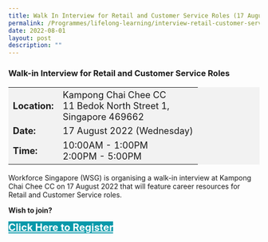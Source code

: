 ```yaml
---
title: Walk In Interview for Retail and Customer Service Roles (17 August 2022)
permalink: /Programmes/lifelong-learning/interview-retail-customer-service
date: 2022-08-01
layout: post
description: ""
---
```

### Walk-in Interview for Retail and Customer Service Roles ###

<table  style="font-size:130%; background-color:#f2f2f2">
	<tbody>
		<tr>
			 <td><b>Location:</b></td><td>Kampong Chai Chee CC<br>11 Bedok North Street 1,<br>Singapore 469662</td>
		</tr>
		<tr>
		 <td><b>Date:</b> </td><td>17 August 2022 (Wednesday)</td>
		</tr>
		<tr>
			<td> <b>Time:</b> </td><td>10:00AM - 1:00PM<br>2:00PM - 5:00PM</td>
		</tr>
	</tbody>
</table>

Workforce Singapore (WSG) is organising a walk-in interview at Kampong Chai Chee CC on 17 August 2022 that will feature career resources for Retail and Customer Service roles.

<b>Wish to join?</b>
<div>
	<a href="https://www.go.gov.sg/wii-170822" style="font-size:20px; width:35%; height:60px; background-color:#0899AA; color:white" class="bp-button"><b>Click Here to Register</b></a>
</div>